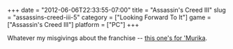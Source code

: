 +++
date = "2012-06-06T22:33:55-07:00"
title = "Assassin's Creed III"
slug = "assassins-creed-iii-5"
category = ["Looking Forward To It"]
game = ["Assassin's Creed III"]
platform = ["PC"]
+++

Whatever my misgivings about the franchise -- <a href="http://www.joystiq.com/2012/06/04/wolves-bears-the-british-oh-my-the-e3-assassins-creed-3-tra/">this one's for 'Murika</a>.
